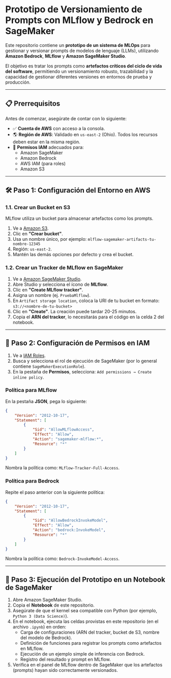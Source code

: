 # Prototipo de Versionamiento de Prompts con MLflow y Bedrock en SageMaker

Este repositorio contiene un **prototipo de un sistema de MLOps** para gestionar y versionar prompts de modelos de lenguaje (LLMs), utilizando **Amazon Bedrock**, **MLflow** y **Amazon SageMaker Studio**.

El objetivo es tratar los prompts como **artefactos críticos del ciclo de vida del software**, permitiendo un versionamiento robusto, trazabilidad y la capacidad de gestionar diferentes versiones en entornos de prueba y producción.

---

## 📋 Prerrequisitos

Antes de comenzar, asegúrate de contar con lo siguiente:

- ✅ **Cuenta de AWS** con acceso a la consola.
- 🌎 **Región de AWS**: Validado en `us-east-2` (Ohio). Todos los recursos deben estar en la misma región.
- 🔐 **Permisos IAM** adecuados para:
  - Amazon SageMaker
  - Amazon Bedrock
  - AWS IAM (para roles)
  - Amazon S3

---

## 🛠️ Paso 1: Configuración del Entorno en AWS

### 1.1. Crear un Bucket en S3

MLflow utiliza un bucket para almacenar artefactos como los prompts.

1. Ve a [Amazon S3](https://s3.console.aws.amazon.com/s3/home).
2. Clic en **"Crear bucket"**.
3. Usa un nombre único, por ejemplo: `mlflow-sagemaker-artifacts-tu-nombre-12345`
4. Región: `us-east-2`.
5. Mantén las demás opciones por defecto y crea el bucket.

### 1.2. Crear un Tracker de MLflow en SageMaker

1. Ve a [Amazon SageMaker Studio](https://console.aws.amazon.com/sagemaker/).
2. Abre Studio y selecciona el ícono de **MLflow**.
3. Clic en **"Create MLflow tracker"**.
4. Asigna un nombre (ej. `PruebaMlflow`).
5. En `Artifact storage location`, coloca la URI de tu bucket en formato: `s3://<nombre-de-tu-bucket>`
6. Clic en **"Create"**. La creación puede tardar 20-25 minutos.
7. Copia el **ARN del tracker**, lo necesitarás para el código en la celda 2 del notebook.

---

## 🔐 Paso 2: Configuración de Permisos en IAM

1. Ve a [IAM Roles](https://console.aws.amazon.com/iam/home#/roles).
2. Busca y selecciona el rol de ejecución de SageMaker (por lo general contiene `SageMakerExecutionRole`).
3. En la pestaña de **Permisos**, selecciona: `Add permissions → Create inline policy`.

### Política para MLflow

En la pestaña **JSON**, pega lo siguiente:

```json
{
    "Version": "2012-10-17",
    "Statement": [
        {
            "Sid": "AllowMLflowAccess",
            "Effect": "Allow",
            "Action": "sagemaker-mlflow:*",
            "Resource": "*"
        }
    ]
}
```

Nombra la política como: `MLflow-Tracker-Full-Access`.

### Política para Bedrock

Repite el paso anterior con la siguiente política:

```json
{
    "Version": "2012-10-17",
    "Statement": [
        {
            "Sid": "AllowBedrockInvokeModel",
            "Effect": "Allow",
            "Action": "bedrock:InvokeModel",
            "Resource": "*"
        }
    ]
}
```

Nombra la política como: `Bedrock-InvokeModel-Access`.

---

## 🚀 Paso 3: Ejecución del Prototipo en un Notebook de SageMaker

1. Abre Amazon SageMaker Studio.
2. Copia el  **Notebook** de este repositorio.
3. Asegúrate de que el kernel sea compatible con Python (por ejemplo, `Python 3 (Data Science)`).
4. En el notebook, ejecuta las celdas provistas en este repositorio (en el archivo `.ipynb`) en orden:
   - Carga de configuraciones (ARN del tracker, bucket de S3, nombre del modelo de Bedrock).
   - Definición de funciones para registrar los prompts como artefactos en MLflow.
   - Ejecución de un ejemplo simple de inferencia con Bedrock.
   - Registro del resultado y prompt en MLflow.
5. Verifica en el panel de MLflow dentro de SageMaker que los artefactos (prompts) hayan sido correctamente versionados.
